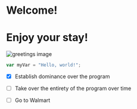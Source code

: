 # Welcome! 
# Enjoy your stay!

![greetings image](https://th.bing.com/th/id/R.7d940f4bf633fef9a330017c83037507?rik=ytizVfZ1R4UwxQ&riu=http%3a%2f%2fwww.elcivics.com%2fesl%2fimages%2fesl-lesson-greetings.jpg&ehk=RISHfK%2bH5%2fKw4ZaP%2boPofLGp9sY58EO5Iin6t%2fdKGng%3d&risl=&pid=ImgRaw&r=0&sres=1&sresct=1)


``` javascript
var myVar = "Hello, world!";
```


- [x] Establish dominance over the program
- [ ] Take over the entirety of the program over time
- [ ] Go to Walmart
      
